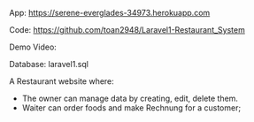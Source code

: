 App: https://serene-everglades-34973.herokuapp.com

Code: https://github.com/toan2948/Laravel1-Restaurant_System

Demo Video:

Database: laravel1.sql

A Restaurant website where:
+ The owner can manage data by creating, edit, delete them.
+ Waiter can order foods and make Rechnung for a customer;
